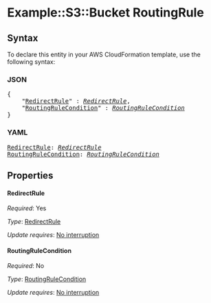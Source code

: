 # Example::S3::Bucket RoutingRule

## Syntax

To declare this entity in your AWS CloudFormation template, use the following syntax:

### JSON

<pre>
{
    "<a href="#redirectrule" title="RedirectRule">RedirectRule</a>" : <i><a href="redirectrule.md">RedirectRule</a></i>,
    "<a href="#routingrulecondition" title="RoutingRuleCondition">RoutingRuleCondition</a>" : <i><a href="routingrulecondition.md">RoutingRuleCondition</a></i>
}
</pre>

### YAML

<pre>
<a href="#redirectrule" title="RedirectRule">RedirectRule</a>: <i><a href="redirectrule.md">RedirectRule</a></i>
<a href="#routingrulecondition" title="RoutingRuleCondition">RoutingRuleCondition</a>: <i><a href="routingrulecondition.md">RoutingRuleCondition</a></i>
</pre>

## Properties

#### RedirectRule

_Required_: Yes

_Type_: <a href="redirectrule.md">RedirectRule</a>

_Update requires_: [No interruption](https://docs.aws.amazon.com/AWSCloudFormation/latest/UserGuide/using-cfn-updating-stacks-update-behaviors.html#update-no-interrupt)

#### RoutingRuleCondition

_Required_: No

_Type_: <a href="routingrulecondition.md">RoutingRuleCondition</a>

_Update requires_: [No interruption](https://docs.aws.amazon.com/AWSCloudFormation/latest/UserGuide/using-cfn-updating-stacks-update-behaviors.html#update-no-interrupt)
